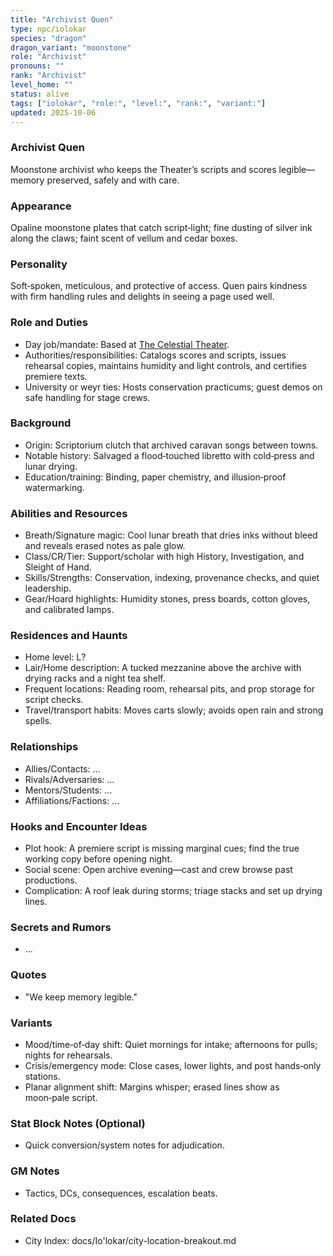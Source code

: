 ```yaml
---
title: "Archivist Quen"
type: npc/iolokar
species: "dragon"
dragon_variant: "moonstone"
role: "Archivist"
pronouns: ""
rank: "Archivist"
level_home: ""
status: alive
tags: ["iolokar", "role:", "level:", "rank:", "variant:"]
updated: 2025-10-06
---
```

### Archivist Quen

Moonstone archivist who keeps the Theater’s scripts and scores legible—memory preserved, safely and with care.

### Appearance

Opaline moonstone plates that catch script‑light; fine dusting of silver ink along the claws; faint scent of vellum and cedar boxes.

### Personality

Soft‑spoken, meticulous, and protective of access. Quen pairs kindness with firm handling rules and delights in seeing a page used well.

### Role and Duties

- Day job/mandate: Based at [The Celestial Theater](docs/Io'lokar/Locations/the-celestial-theater.md).
 - Authorities/responsibilities: Catalogs scores and scripts, issues rehearsal copies, maintains humidity and light controls, and certifies premiere texts.
 - University or weyr ties: Hosts conservation practicums; guest demos on safe handling for stage crews.

### Background

 - Origin: Scriptorium clutch that archived caravan songs between towns.
 - Notable history: Salvaged a flood‑touched libretto with cold‑press and lunar drying.
 - Education/training: Binding, paper chemistry, and illusion‑proof watermarking.

### Abilities and Resources

 - Breath/Signature magic: Cool lunar breath that dries inks without bleed and reveals erased notes as pale glow.
 - Class/CR/Tier: Support/scholar with high History, Investigation, and Sleight of Hand.
 - Skills/Strengths: Conservation, indexing, provenance checks, and quiet leadership.
 - Gear/Hoard highlights: Humidity stones, press boards, cotton gloves, and calibrated lamps.

### Residences and Haunts

- Home level: L?
 - Lair/Home description: A tucked mezzanine above the archive with drying racks and a night tea shelf.
 - Frequent locations: Reading room, rehearsal pits, and prop storage for script checks.
 - Travel/transport habits: Moves carts slowly; avoids open rain and strong spells.

### Relationships

- Allies/Contacts: ...
- Rivals/Adversaries: ...
- Mentors/Students: ...
- Affiliations/Factions: ...

### Hooks and Encounter Ideas

- Plot hook: A premiere script is missing marginal cues; find the true working copy before opening night.
- Social scene: Open archive evening—cast and crew browse past productions.
- Complication: A roof leak during storms; triage stacks and set up drying lines.

### Secrets and Rumors

- ...

### Quotes

- "We keep memory legible."

### Variants

- Mood/time‑of‑day shift: Quiet mornings for intake; afternoons for pulls; nights for rehearsals.
- Crisis/emergency mode: Close cases, lower lights, and post hands‑only stations.
- Planar alignment shift: Margins whisper; erased lines show as moon‑pale script.

### Stat Block Notes (Optional)

- Quick conversion/system notes for adjudication.

### GM Notes

- Tactics, DCs, consequences, escalation beats.

### Related Docs

- City Index: docs/Io'lokar/city-location-breakout.md
